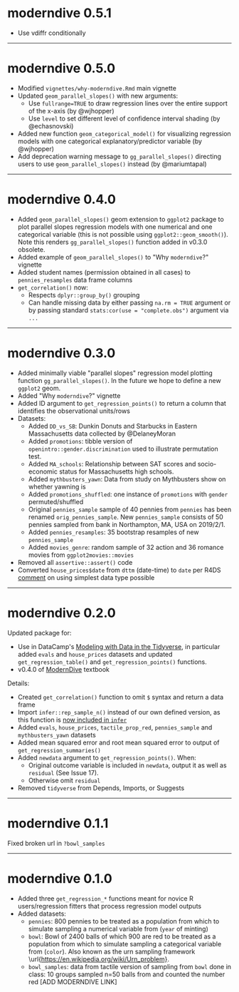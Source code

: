 # moderndive 0.5.1

* Use vdiffr conditionally



***



# moderndive 0.5.0

* Modified `vignettes/why-moderndive.Rmd` main vignette
* Updated `geom_parallel_slopes()` with new arguments:
    + Use `fullrange=TRUE` to draw regression lines over the entire support of the x-axis (by @wjhopper)
    + Use `level` to set different level of confidence interval shading (by @echasnovski)
* Added new function `geom_categorical_model()` for visualizing regression models with one categorical explanatory/predictor variable (by @wjhopper)
* Add deprecation warning message to `gg_parallel_slopes()` directing users to use `geom_parallel_slopes()` instead (by @mariumtapal)



***



# moderndive 0.4.0

* Added `geom_parallel_slopes()` geom extension to `ggplot2` package to plot parallel slopes regression models with one numerical and one categorical variable (this is not possible using `ggplot2::geom_smooth()`). Note this renders `gg_parallel_slopes()` function added in v0.3.0 obsolete.
* Added example of `geom_parallel_slopes()` to "Why `moderndive`?" vignette
* Added student names (permission obtained in all cases) to `pennies_resamples` data frame columns
* `get_correlation()` now:
    + Respects `dplyr::group_by()` grouping
    + Can handle missing data by either passing `na.rm = TRUE` argument or by passing standard `stats:cor(use = "complete.obs")` argument via `...`



***



# moderndive 0.3.0

* Added minimally viable "parallel slopes" regression model plotting function `gg_parallel_slopes()`. In the future we hope to define a new `ggplot2` geom.
* Added "Why `moderndive`?" vignette
* Added ID argument to `get_regression_points()` to return a column that identifies the 
observational units/rows
* Datasets:
    + Added `DD_vs_SB`: Dunkin Donuts and Starbucks in Eastern Massachusetts data collected by @DelaneyMoran
    + Added `promotions`: tibble version of `openintro::gender.discrimination` used to illustrate permutation test.
    + Added `MA_schools`: Relationship between SAT scores and socio-economic status for Massachusetts high schools.
    + Added `mythbusters_yawn`: Data from study on Mythbusters show on whether yawning is
    + Added `promotions_shuffled`: one instance of `promotions` with `gender` permuted/shuffled
    + Original `pennies_sample` sample of 40 pennies from `pennies` has been renamed `orig_pennies_sample`. New `pennies_sample` consists of 50 pennies sampled from bank in Northampton, MA, USA on 2019/2/1.
    + Added `pennies_resamples`: 35 bootstrap resamples of new `pennies_sample`
    + Added `movies_genre`: random sample of 32 action and 36 romance movies from `ggplot2movies::movies`        
* Removed all `assertive::assert()` code
* Converted `house_prices$date` from `dttm` (date-time) to `date` per R4DS [comment](https://r4ds.had.co.nz/dates-and-times.html#creating-datetimes) on using simplest data type possible



***



# moderndive 0.2.0

Updated package for:

- Use in DataCamp's [Modeling with Data in the Tidyverse](https://www.datacamp.com/courses/modeling-with-data-in-the-tidyverse), in particular added `evals` and `house_prices` datasets and updated `get_regression_table()` and `get_regression_points()` functions. 
- v0.4.0 of [ModernDive](https://moderndive.com/) textbook

Details:

* Created `get_correlation()` function to omit `$` syntax and return a data frame
* Import `infer::rep_sample_n()` instead of our own defined version, as this function is [now included in `infer`](https://github.com/tidymodels/infer/pull/82)
* Added `evals`, `house_prices`, `tactile_prop_red`, `pennies_sample` and `mythbusters_yawn` datasets
* Added mean squared error and root mean squared error to output of `get_regression_summaries()`
* Added `newdata` argument to `get_regression_points()`. When:
    - Original outcome variable is included in `newdata`, output it as well as `residual` (See Issue 17).
    - Otherwise omit `residual`
* Removed `tidyverse` from Depends, Imports, or Suggests


***


# moderndive 0.1.1

Fixed broken url in `?bowl_samples`


***


# moderndive 0.1.0

* Added three `get_regression_*` functions meant for novice R users/regression fitters that process regression model outputs
* Added datasets:
    + `pennies`: 800 pennies to be treated as a population from which to simulate sampling a numerical variable from (`year` of minting)
    + `bowl`: Bowl of 2400 balls of which 900 are red to be treated as a population from which to simulate sampling a categorical variable from (`color`). Also known as the urn sampling framework \url{https://en.wikipedia.org/wiki/Urn_problem}. 
    + `bowl_samples`: data from tactile version of sampling from `bowl` done in class: 10 groups sampled n=50 balls from  and counted the number red [ADD MODERNDIVE LINK]
